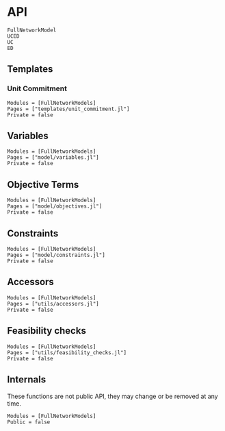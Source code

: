 # API

```@docs
FullNetworkModel
UCED
UC
ED
```

## Templates

### Unit Commitment

```@autodocs
Modules = [FullNetworkModels]
Pages = ["templates/unit_commitment.jl"]
Private = false
```

## Variables

```@autodocs
Modules = [FullNetworkModels]
Pages = ["model/variables.jl"]
Private = false
```

## Objective Terms

```@autodocs
Modules = [FullNetworkModels]
Pages = ["model/objectives.jl"]
Private = false
```

## Constraints

```@autodocs
Modules = [FullNetworkModels]
Pages = ["model/constraints.jl"]
Private = false
```

## Accessors

```@autodocs
Modules = [FullNetworkModels]
Pages = ["utils/accessors.jl"]
Private = false
```

## Feasibility checks

```@autodocs
Modules = [FullNetworkModels]
Pages = ["utils/feasibility_checks.jl"]
Private = false
```

## Internals

These functions are not public API, they may change or be removed at any time.

```@autodocs
Modules = [FullNetworkModels]
Public = false
```
